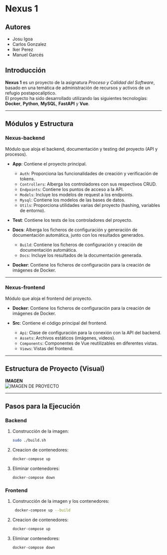 # Nexus 1

## Autores
- Josu Igoa  
- Carlos Gonzalez  
- Iker Perez  
- Manuel Garcés  

## Introducción
**Nexus 1** es un proyecto de la asignatura *Proceso y Calidad del Software*, basado en una temática de administración de recursos y activos de un refugio postapocalíptico.  
El proyecto ha sido desarrollado utilizando las siguientes tecnologías: **Docker**, **Python**, **MySQL**, **FastAPI** y **Vue**.

---

## Módulos y Estructura

### Nexus-backend  
Módulo que aloja el backend, documentación y testing del proyecto (API y procesos).

- **App**: Contiene el proyecto principal.  
  - `Auth`: Proporciona las funcionalidades de creación y verificación de tokens.  
  - `Controllers`: Alberga los controladores con sus respectivos CRUD.  
  - `Endpoints`: Contiene los puntos de acceso a la API.  
  - `Models`: Incluye los modelos de request a los endpoints.  
  - `Mysql`: Contiene los modelos de las bases de datos.  
  - `Utils`: Proporciona utilidades varias del proyecto (hashing, variables de entorno).

- **Test**: Contiene los tests de los controladores del proyecto.  

- **Docs**: Alberga los ficheros de configuración y generación de documentación automática, junto con los resultados generados.  
  - `Build`: Contiene los ficheros de configuración y creación de documentación automática.  
  - `Docs`: Incluye los resultados de la documentación generada.

- **Docker**: Contiene los ficheros de configuración para la creación de imágenes de Docker.

---

### Nexus-frontend  
Módulo que aloja el frontend del proyecto.

- **Docker**: Contiene los ficheros de configuración para la creación de imágenes de Docker.

- **Src**: Contiene el código principal del frontend.  
  - `Api`: Clase de configuración para la conexión con la API del backend.  
  - `Assets`: Archivos estáticos (imágenes, videos).  
  - `Components`: Componentes de Vue reutilizables en diferentes vistas.  
  - `Views`: Vistas del frontend.

---

## Estructura de Proyecto (Visual)
**IMAGEN**  
![IMAGEN DE PROYECTO](https://i.imgur.com/YaTQnMl.png)

---

## Pasos para la Ejecución

### Backend
1. Construcción de la imagen:  
   ```bash
   sudo ./build.sh
2. Creacion de contenedores:
    ```bash
    docker-compose up
3. Eliminar contenedores:
    ```bash
    docker-compose down
### Frontend
1. Construcción de la imagen y los contenedores:  
   ```bash
    docker-compose up --build
2. Creacion de contenedores:
    ```bash
    docker-compose up
3. Eliminar contenedores:
    ```bash
    docker-compose down


